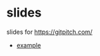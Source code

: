 # slides

slides for https://gitpitch.com/

- [example](https://gitpitch.com/threetreeslight/slides/master?p=example)

